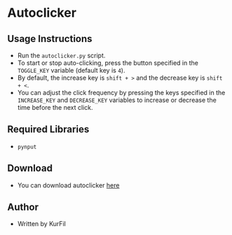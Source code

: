 # Autoclicker

## Usage Instructions
- Run the `autoclicker.py` script.
- To start or stop auto-clicking, press the button specified in the `TOGGLE_KEY` variable (default key is `4`).
- By default, the increase key is `shift + >` and the decrease key is `shift + <`.
- You can adjust the click frequency by pressing the keys specified in the `INCREASE_KEY` and `DECREASE_KEY` variables to increase or decrease the time before the next click.


## Required Libraries
- `pynput`

## Download
- You can download autoclicker [here]()

## Author
- Written by KurFil

